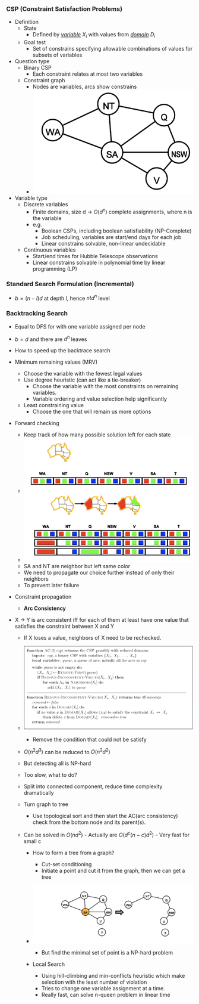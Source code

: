 ### CSP (Constraint Satisfaction Problems)

- Definition
  - State
    - Defined by *<u>variable</u>* $X_i$ with values from *<u>domain</u>* $D_i$
  - Goal test
    - Set of constrains specifying allowable combinations of values for subsets of variables
- Question type
  - Binary CSP
    - Each constraint relates at most two variables
  - Constraint graph
    - Nodes are variables, arcs show constrains
    - ![image-20190621145138525](assets/image-20190621145138525.png)
- Variable type
  - Discrete variables
    - Finite domains, size d $\to$ $O(d^n)$ complete assignments, where n is the variable
    - e.g.
      - Boolean CSPs, including boolean satisfiability (NP-Complete)
      - Job scheduling, variables are start/end days for each job
      - Linear constrains solvable, non-linear undecidable
  - Continuous variables
    - Start/end times for Hubble Telescope observations
    - Linear constrains solvable in polynomial time by linear programming (LP)



### Standard Search Formulation (Incremental)

- $b= (n-l)d$ at depth $l$, hence $n!d^n$ level



### Backtracking Search

- Equal to DFS for with one variable assigned per node
- $b = d$ and there are $d^n$ leaves
- How to speed up the backtrace search
- Minimum remaining values (MRV)
    - Choose the variable with the fewest legal values
  - Use degree heuristic (can act like a tie-breaker)
    - Choose the variable with the most constraints on remaining variables.
    - Variable ordering and value selection help significantly
  - Least constraining value
    - Choose the one that will remain us more options
- Forward checking

  - Keep track of how many possible solution left for each state
  - ![image-20190413170902859](assets/image-20190413170902859.png)
  - ![image-20190413171503222](assets/image-20190413171503222.png)
  - SA and NT are neighbor but left same color
  - We need to propagate our choice further instead of only their neighbors
  - To prevent later failure
- Constraint propagation

  - **Arc Consistency**
- X $\to$ Y is arc consistent iff for each of them at least have one value that satisfies the constraint between X and Y
    - If X loses a value, neighbors of X need to be rechecked.
    - ![image-20190413180302784](assets/image-20190413180302784.png)
      - Remove the condition that could not be satisfy
  - $O(n^2d^3)$ can be reduced to $O(n^2d^2)$
  - But detecting all is NP-hard
  -  Too slow, what to do?

    - Split into connected component, reduce time complexity dramatically

    - Turn graph to tree

      - Use topological sort and then start the AC(arc consistency) check from the bottom node and its parent(s).
  - Can be solved in $O(nd^2)$
        - Actually are $O(d^c (n-c)d^2)$
        - Very fast for small c
      - How to form a tree from a graph?
        - Cut-set conditioning
        - Initiate a point and cut it from the graph, then we can get a tree
      - ![image-20190413180850355](assets/image-20190413180850355.png)
        - But find the minimal set of point is a NP-hard problem

    - Local Search
    
      - Using hill-climbing and min-conflicts heuristic which make selection with the least number of violation
      - Tries to change one variable assignment at a time.
      - Really fast, can solve n-queen problem in linear time